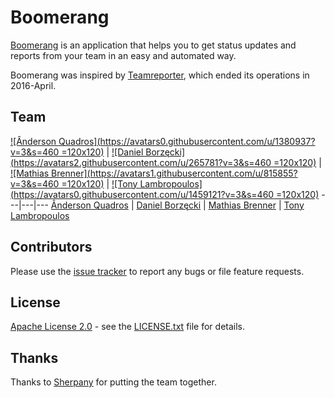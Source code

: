 # Boomerang

[Boomerang](https://github.com/agilentia/teamreporter) is an application that helps you to get status updates and reports from your team in an easy and automated way.

Boomerang was inspired by [Teamreporter](http://www.teamreporterapp.com/), which ended its operations in 2016-April.


## Team

[![Ânderson Quadros](https://avatars0.githubusercontent.com/u/1380937?v=3&s=460 =120x120)](https://github.com/anquadros) | [![Daniel Borzęcki](https://avatars2.githubusercontent.com/u/265781?v=3&s=460 =120x120)](https://github.com/borzecki) | [![Mathias Brenner](https://avatars1.githubusercontent.com/u/815855?v=3&s=460 =120x120)](https://github.com/mathiasbrenner) | [![Tony Lambropoulos](https://avatars0.githubusercontent.com/u/1459121?v=3&s=460 =120x120)](https://github.com/tony7126)
---|---|---
[Ânderson Quadros](https://github.com/anquadros) | [Daniel Borzęcki](https://github.com/borzecki) | [Mathias Brenner](https://github.com/mathiasbrenner) | [Tony Lambropoulos](https://github.com/tony7126)


## Contributors

Please use the [issue tracker](https://github.com/agilentia/teamreporter/issues) to report any bugs or file feature requests.


## License

[Apache License 2.0](http://www.apache.org/licenses/LICENSE-2.0) - see the [LICENSE.txt](https://github.com/agilentia/teamreporter/blob/master/LICENSE.txt) file for details.


## Thanks

Thanks to [Sherpany](http://www.sherpany.com/) for putting the team together. 

